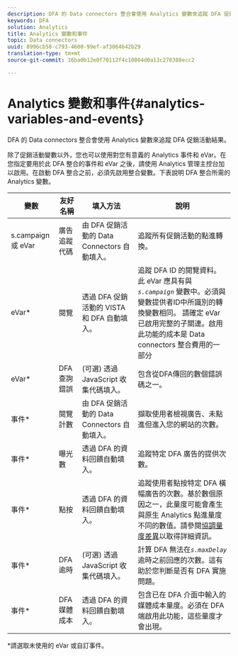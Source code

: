 ```yaml
---
description: DFA 的 Data connectors 整合會使用 Analytics 變數來追蹤 DFA 促銷活動結果。
keywords: DFA
solution: Analytics
title: Analytics 變數和事件
topic: Data connectors
uuid: 8996cb58-c793-4600-99ef-af3064642b29
translation-type: tm+mt
source-git-commit: 16ba0b12e0f70112f4c10804d0a13c278388ecc2

---
```



# Analytics 變數和事件{#analytics-variables-and-events}

DFA 的 Data connectors 整合會使用 Analytics 變數來追蹤 DFA 促銷活動結果。

除了促銷活動變數以外，您也可以使用對您有意義的 Analytics 事件和 eVar。在您指定要用於此 DFA 整合的事件和 eVar 之後，請使用 Analytics 管理主控台加以啟用。在啟動 DFA 整合之前，必須先啟用整合變數。下表說明 DFA 整合所需的 Analytics 變數。

| 變數 | 友好名稱 | 填入方法 | 說明 |
|---|---|---|---|
| s.campaign 或 eVar | 廣告追蹤代碼 | 由 DFA 促銷活動的 Data Connectors 自動填入。 | 追蹤所有促銷活動的點進轉換。 |
| eVar* | 閱覽 | 透過 DFA 促銷活動的 VISTA 和 DFA 自動填入。 | 追蹤 DFA ID 的閱覽資料。此 eVar 應具有與&#x200B;*`s.campaign`* 變數中。必須與變數提供者ID中所識別的轉換變數相同。 請確定 eVar 已啟用完整的子關連。啟用此功能的成本是 Data connectors 整合費用的一部分 |
| eVar* | DFA 查詢錯誤 | (可選) 透過 JavaScript 收集代碼填入。 | 包含從DFA傳回的數個錯誤碼之一。 |
| 事件* | 閱覽計數 | 由 DFA 促銷活動的 Data Connectors 自動填入。 | 擷取使用者檢視廣告、未點進但進入您的網站的次數。 |
| 事件* | 曝光數 | 透過 DFA 的資料回饋自動填入。 | 追蹤特定 DFA 廣告的提供次數。 |
| 事件* | 點按 | 透過 DFA 的資料回饋自動填入。 | 追蹤使用者點按特定 DFA 橫幅廣告的次數。基於數個原因之一，此量度可能會產生與原生 Analytics 點進量度不同的數值。請參閱[協調量度差異](/help/import/data-connectors/dfa-data-connector-analytics/dfa-reconciling-metric-discrepancies.md)以取得詳細資訊。 |
| 事件* | DFA 逾時 | (可選) 透過 JavaScript 收集代碼填入。 | 計算 DFA 無法在&#x200B;*`s.maxDelay`*&#x200B;逾時之前回應的次數。這有助於您判斷是否有 DFA 實施問題。 |
| 事件* | DFA 媒體成本 | 透過 DFA 的資料回饋自動填入。 | 包含已在 DFA 介面中輸入的媒體成本量度。必須在 DFA 端啟用此功能，這些量度才會出現。 |

*請選取未使用的 eVar 或自訂事件。
